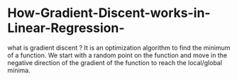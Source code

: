 # How-Gradient-Discent-works-in-Linear-Regression-
what is gradient discent ? 
It is an optimization algorithm to find the minimum of a function. We start with a random point on the function and move in the negative direction of the gradient of the function to reach the local/global minima.
